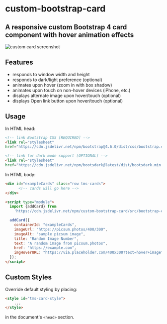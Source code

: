 # custom-bootstrap-card

A responsive custom Bootstrap 4 card component with hover animation effects
---

![custom card screenshot](https://cdn.jsdelivr.net/npm/custom-bootstrap-card/docs/bootstrap-custom-card-dynamic-600x450.gif)

## Features

* responds to window width and height
* responds to dark/light preference (optional)
* animates upon hover (zoom in with box shadow)
* animates upon touch on non-hover devices (iPhone, etc.)
* displays alternate image upon hover/touch (optional)
* displays Open link button upon hover/touch (optional)

## Usage

In HTML head:
```html
<!-- link Bootstrap CSS [REQUIRED] -->
<link rel="stylesheet"
href="https://cdn.jsdelivr.net/npm/bootstrap@4.6.0/dist/css/bootstrap.css">

<!-- link for dark mode support [OPTIONAL] -->
<link rel="stylesheet"
href="https://cdn.jsdelivr.net/npm/bootsdark@latest/dist/bootsdark.min.css">
```
In HTML body:
```html
<div id="exampleCards" class="row tms-cards">
      <!-- cards will go here -->
</div>

<script type="module">
  import {addCard} from
    'https://cdn.jsdelivr.net/npm/custom-bootstrap-card/src/bootstrap-card.js';

  addCard({
    containerId: "exampleCards",
    imageUrl: "https://picsum.photos/400/300",
    imageAlt: "sample picsum image",
    title: "Random Image Number",
    text: "A random image from picsum.photos",
    href: "https://example.com",
    imgHoverURL: "https://via.placeholder.com/400x300?text=hover+image"
  });
</script>
```
## Custom Styles

Override default styling by placing:
```html
<style id="tms-card-style">
    ...
</style>
```
in the document's `<head>` section.

